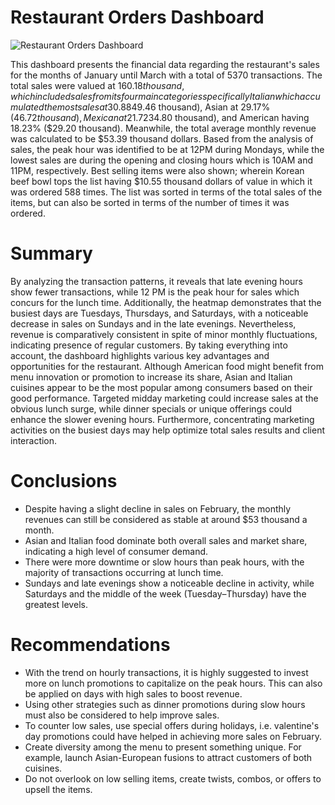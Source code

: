 # Restaurant Orders Dashboard

![Restaurant Orders Dashboard](https://github.com/user-attachments/assets/c812f534-a7a9-4967-a58b-60f420d10d1d)

  This dashboard presents the financial data regarding the restaurant's sales for the months of January until March with a total of 5370 transactions.
The total sales were valued at $160.18 thousand, which included sales from its four main categories specifically Italian which accumulated the most sales at 30.88% ($49.46 thousand), Asian at 29.17% ($46.72 thousand), Mexican at 21.72% ($34.80 thousand), and American having 18.23% ($29.20 thousand). Meanwhile, the total average monthly revenue was calculated to be $53.39 thousand dollars.
Based from the analysis of sales, the peak hour was identified to be at 12PM during Mondays, while the lowest sales are during the opening and closing hours which is 10AM and 11PM, respectively. Best selling items were also shown; wherein Korean beef bowl tops the list having $10.55 thousand dollars of value in which it was ordered 588 times. The list was sorted in terms of the total sales of the items, but can also be sorted in terms of the number of times it was ordered.

# Summary
  By analyzing the transaction patterns, it reveals that late evening hours show fewer transactions, while 12 PM is the peak hour for sales which concurs for the lunch time. Additionally, the heatmap demonstrates that the busiest days are Tuesdays, Thursdays, and Saturdays, with a noticeable decrease in sales on Sundays and in the late evenings. Nevertheless, revenue is comparatively consistent in spite of minor monthly fluctuations, indicating presence of regular customers.
By taking everything into account, the dashboard highlights various key advantages and opportunities for the restaurant. Although American food might benefit from menu innovation or promotion to increase its share, Asian and Italian cuisines appear to be the most popular among consumers based on their good performance. Targeted midday marketing could increase sales at the obvious lunch surge, while dinner specials or unique offerings could enhance the slower evening hours. Furthermore, concentrating marketing activities on the busiest days may help optimize total sales results and client interaction.

# Conclusions
- Despite having a slight decline in sales on February, the monthly revenues can still be considered as stable at around $53 thousand a month.
- Asian and Italian food dominate both overall sales and market share, indicating a high level of consumer demand.
- There were more downtime or slow hours than peak hours, with the majority of transactions occurring at lunch time.
- Sundays and late evenings show a noticeable decline in activity, while Saturdays and the middle of the week (Tuesday–Thursday) have the greatest levels.

# Recommendations
- With the trend on hourly transactions, it is highly suggested to invest more on lunch promotions to capitalize on the peak hours. This can also be applied on days with high sales to boost revenue.
- Using other strategies such as dinner promotions during slow hours must also be considered to help improve sales.
- To counter low sales, use special offers during holidays, i.e. valentine's day promotions could have helped in achieving more sales on February.
- Create diversity among the menu to present something unique. For example, launch Asian-European fusions to attract customers of both cuisines.
- Do not overlook on low selling items, create twists, combos, or offers to upsell the items.

